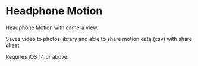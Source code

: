 # Headphone Motion

Headphone Motion with camera view.

Saves video to photos library and able to share motion data (csv) with share sheet

Requires iOS 14 or above.
